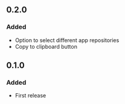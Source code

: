 ## 0.2.0
### Added
- Option to select different app repositories
- Copy to clipboard button

## 0.1.0
### Added
- First release
